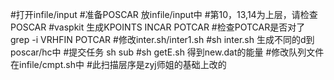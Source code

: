 #打开infile/input
#准备POSCAR 放infile/input中
#第10，13,14为上层，请检查POSCAR
#vaspkit 生成KPOINTS INCAR POTCAR
#检查POTCAR是否对了 grep -i VRHFIN POTCAR
#修改inter.sh/inter1.sh
#sh inter.sh 生成不同的d到 poscar/hc中
#提交任务 sh sub
#sh getE.sh 得到new.dat的能量
#修改队列文件在infile/cmpt.sh中
#此扫描层序是zyj师姐的基础上改的 
